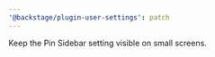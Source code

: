 ```yaml
---
'@backstage/plugin-user-settings': patch
---
```


Keep the Pin Sidebar setting visible on small screens.
